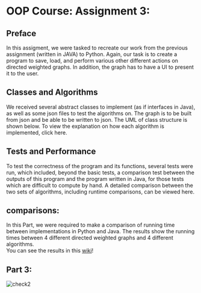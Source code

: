 # OOP Course: Assignment 3:
## Preface
In this assigment, we were tasked to recreate our work from the previous assignment (written in JAVA) to Python.
Again, our task is to create a program to save, load, and perform various other different actions on directed weighted
graphs. In addition, the graph has to have a UI to present it to the user.

## Classes and Algorithms
We received several abstract classes to implement (as if interfaces in Java), as well as some json files to test the
algorithms on. The graph is to be built from json and be able to be written to json. The UML of class structure is
shown below. To view the explanation on how each algorithm is implemented, click here.

## Tests and Performance
To test the correctness of the program and its functions, several tests were run, which included, beyond the basic
tests, a comparison test between the outputs of this program and the program written in Java, for those tests which are
difficult to compute by hand. A detailed comparison between the two sets of algorithms, including runtime comparisons,
can be viewed here.

## comparisons:
In this Part,  we were required to make a comparison of running time between implementations in Python and Java.
The results show the running times between 4 different directed weighted graphs and 4 different algorithms.  
You can see the results in this [wiki](https://github.com/TalMalchi/Ex3_OOP.wiki.git)!

## Part 3:
![check2](https://user-images.githubusercontent.com/93086649/147354562-e7313c3f-7ada-48c3-9233-6aaf54914079.jpeg)



